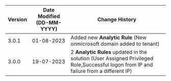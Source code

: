 | **Version** | **Date Modified (DD-MM-YYYY)** | **Change History**                                                                                                                     |
|-------------|--------------------------------|----------------------------------------------------------------------------------------------------------------------------------------|                                                              
| 3.0.1       | 01-08-2023                     | Added new **Analytic Rule** (New onmicrosoft domain added to tenant)                                                                   |
| 3.0.0       | 19-07-2023                     | 2 **Analytic Rules** updated in the solution (User Assigned Privileged Role,Successful logon from IP and failure from a different IP)  |

